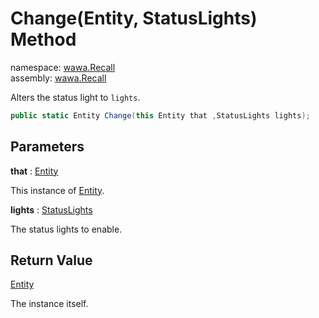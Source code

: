 # Change\(Entity, StatusLights\) Method

namespace: [wawa\.Recall](../../wawa.Recall.md)<br />
assembly: [wawa\.Recall](../../../wawa.Recall.md)

Alters the status light to `lights`\.

```csharp
public static Entity Change(this Entity that ,StatusLights lights);
```

## Parameters

__that__ : [Entity](../../../wawa.Recall/wawa.Recall/Entity.md)

This instance of [Entity](../../../wawa.Recall/wawa.Recall/Entity.md)\.

__lights__ : [StatusLights](../../../wawa.Recall/wawa.Recall/StatusLights.md)

The status lights to enable\.

## Return Value

[Entity](../../../wawa.Recall/wawa.Recall/Entity.md)

The instance itself\.

